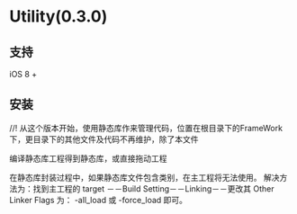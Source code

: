 # Utility(0.3.0)

## 支持

iOS 8 +

## 安装
//!     从这个版本开始，使用静态库作来管理代码，位置在根目录下的FrameWork下，更目录下的其他文件及代码不再维护，除了本文件


编译静态库工程得到静态库，或直接拖动工程

在静态库封装过程中，如果静态库文件包含类别，在主工程将无法使用。
解决方法为：找到主工程的 target －－Build Setting－－Linking－－更改其 Other Linker Flags 为： -all_load 或 -force_load 即可。

